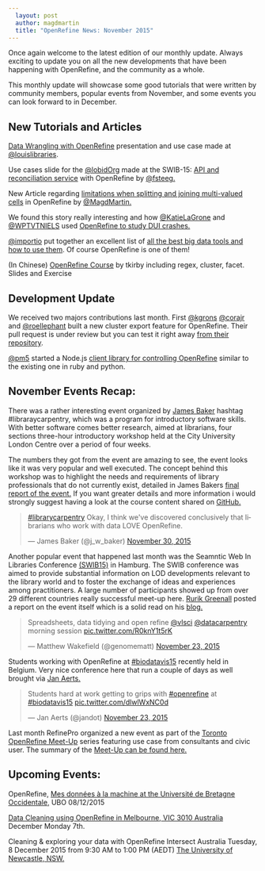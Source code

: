 ```yaml
---
  layout: post
  author: magdmartin
  title: "OpenRefine News: November 2015"
---
```


Once again welcome to the latest edition of our monthly update. Always exciting to update you on all the new developments that have been happening with OpenRefine, and the community as a whole.

This monthly update will showcase some good tutorials that were written by community members, popular events from November, and some events you can look forward to in December.


## New Tutorials and Articles

[Data Wrangling with OpenRefine](http://www.slideshare.net/louislibraries/data-wrangling-with-open-refine) presentation and use case made at [@louislibraries](https://twitter.com/louislibraries).

Use cases slide for the [@lobidOrg](https://twitter.com/lobidOrg) made at the SWIB-15: [API and reconciliation service](http://hbz.github.io/slides/swib-15/#/28) with OpenRefine by [@fsteeg.](https://twitter.com/fsteeg)

New Article regarding [limitations when splitting and joining multi-valued cells](http://kb.refinepro.com/2015/11/split-multi-valued-cells-function-helps.html) in OpenRefine by [@MagdMartin.](https://twitter.com/MagdMartin)

We found this story really interesting and how [@KatieLaGrone](https://twitter.com/KatieLaGrone) and [@WPTVTNIELS](https://twitter.com/WPTVTNIELS) used [OpenRefine to study DUI crashes.](http://www.wptv.com/news/local-news/investigations/the-story-behind-the-story-dui-crashes-with-injuries-on-area-roads-and-intersections) 

[@importio](https://twitter.com/importio) put  together an excellent list of [all the best big data tools and how to use them](http://blog.import.io/post/all-the-best-big-data-tools-and-how-to-use-them). Of course OpenRefine is one of them! 
 
(In Chinese) [OpenRefine Course](http://zbryikt.github.io/openrefine-course/) by tkirby including regex, cluster, facet. Slides and Exercise



## Development Update

We received two majors contributions last month. 
First [@kgrons](https://twitter.com/k_grons) [@corajr](https://twitter.com/cora_jr) and [@roellephant](https://twitter.com/roellephant) built a new cluster export feature for OpenRefine. Their pull request is under review but you can test it right away [from their repository](https://github.com/amiaopensource/OpenRefine/releases/tag/2.6%2Bamia).

[@pm5](https://twitter.com/pm5) started a Node.js [client library for controlling OpenRefine](https://github.com/pm5/node-openrefine) similar to the existing one in ruby and python.



## November Events Recap:

There was a rather interesting event organized by [James Baker](https://twitter.com/j_w_baker) hashtag #libraraycarpentry, which was a program for introductory software skills. With better software comes better research, aimed at librarians, four sections three-hour introductory workshop held at the City University London Centre over a period of four weeks.

The numbers they got from the event are amazing to see, the event looks like it was very popular and well executed. The concept behind this workshop was to highlight the needs and requirements of library professionals that do not currently exist, detailed in James Bakers [final report of the event.](http://cradledincaricature.com/2015/12/01/library-carpentry-in-words-and-numbers-all-code-no-woodwork/) If you want greater details and more information i would strongly suggest having a look at the course content shared on [GitHub.](https://github.com/LibraryCarpentry/week-four-library-carpentry)  

<blockquote class="twitter-tweet" lang="en"><p lang="en" dir="ltr"><a href="https://twitter.com/hashtag/librarycarpentry?src=hash">#librarycarpentry</a> Okay, I think we&#39;ve discovered conclusively that librarians who work with data LOVE OpenRefine.</p>&mdash; James Baker (@j_w_baker) <a href="https://twitter.com/j_w_baker/status/671401692886355968">November 30, 2015</a></blockquote>
<script async src="//platform.twitter.com/widgets.js" charset="utf-8"></script>

Another popular event that happened last month was the Seamntic Web In Libraries Conference  [(SWIB15)](http://swib.org/swib15/) in Hamburg. The SWIB conference was aimed to provide substantial information on LOD developments relevant to the library world and to foster the exchange of ideas and experiences among practitioners. A large number of participants showed up from over 29 different countries really successful meet-up here. [Rurik Greenall](https://twitter.com/brinxmat) posted a report on the event itself which is a solid read on his [blog.](https://brinxmat.wordpress.com/2015/11/26/swib15/)

<blockquote class="twitter-tweet" lang="en"><p lang="en" dir="ltr">Spreadsheets, data tidying and open refine <a href="https://twitter.com/vlsci">@vlsci</a> <a href="https://twitter.com/datacarpentry">@datacarpentry</a> morning session <a href="https://t.co/R0knY1t5rK">pic.twitter.com/R0knY1t5rK</a></p>&mdash; Matthew Wakefield (@genomematt) <a href="https://twitter.com/genomematt/status/668585580553375744">November 23, 2015</a></blockquote>
<script async src="//platform.twitter.com/widgets.js" charset="utf-8"></script>

Students working with OpenRefine at [#biodatavis15](https://twitter.com/hashtag/biodatavis15?src=hash) recently held in Belgium. Very nice conference here that run a couple of days as well brought via [Jan Aerts.](https://twitter.com/jandot)

<blockquote class="twitter-tweet" lang="en"><p lang="en" dir="ltr">Students hard at work getting to grips with <a href="https://twitter.com/hashtag/openrefine?src=hash">#openrefine</a> at <a href="https://twitter.com/hashtag/biodatavis15?src=hash">#biodatavis15</a> <a href="https://t.co/dlwlWxNC0d">pic.twitter.com/dlwlWxNC0d</a></p>&mdash; Jan Aerts (@jandot) <a href="https://twitter.com/jandot/status/668778423674871809">November 23, 2015</a></blockquote>
<script async src="//platform.twitter.com/widgets.js" charset="utf-8"></script>

Last month RefinePro organized a new event as part of the [Toronto OpenRefine Meet-Up](www.meetup.com/Toronto-OpenRefine-Meetup/) series featuring use case from consultants and civic user. The summary of the [Meet-Up can be found here.](http://refinepro.com/blog/toronto-openrefine-meet-up-review/)   


## Upcoming Events:

OpenRefine, [Mes données à la machine at the Université de Bretagne Occidentale,](http://www.univ-brest.fr/crbc/outils/Les_actualites/OpenRefine--Mes-donnees-a-la-machine.cid120624%20…%20@OpenRefine) UBO 08/12/2015

[Data Cleaning using OpenRefine in Melbourne, VIC 3010 Australia](https://www.eventbrite.com.au/e/data-cleaning-using-open-refine-registration-19527673798) December Monday 7th.

Cleaning & exploring your data with OpenRefine Intersect Australia Tuesday, 8 December 2015 from 9:30 AM to 1:00 PM (AEDT) [The University of Newcastle, NSW.](https://www.eventbrite.com.au/e/uon-cleaning-exploring-your-data-with-open-refine-registration-19374206774?ref=ebapi)



